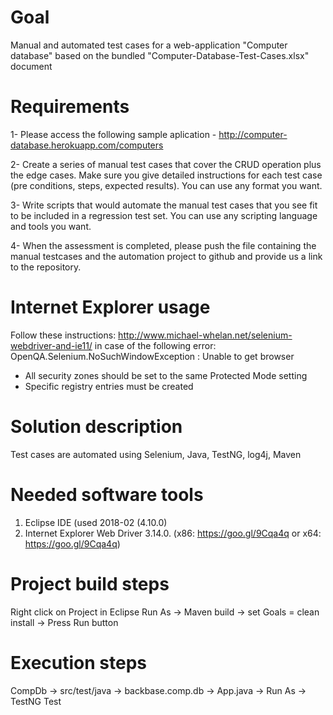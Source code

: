 # Goal
Manual and automated test cases for a web-application "Computer database" based on the bundled "Computer-Database-Test-Cases.xlsx" document

# Requirements
1- Please access the following sample aplication - http://computer-database.herokuapp.com/computers

2- Create a series of manual test cases that cover the CRUD operation plus the edge cases. Make sure you give detailed instructions for each test case (pre conditions, steps, expected results). You can use any format you want.

3- Write scripts that would automate the manual test cases that you see fit to be included in a regression test set. You can use any scripting language and tools you want.

4- When the assessment is completed, please push the file containing the manual testcases and the automation project to github and provide us a link to the repository.

# Internet Explorer usage
Follow these instructions: http://www.michael-whelan.net/selenium-webdriver-and-ie11/ in case of the following error: OpenQA.Selenium.NoSuchWindowException : Unable to get browser
- All security zones should be set to the same Protected Mode setting
- Specific registry entries must be created

# Solution description
Test cases are automated using Selenium, Java, TestNG, log4j, Maven

# Needed software tools
1. Eclipse IDE (used 2018-02 (4.10.0)
2. Internet Explorer Web Driver 3.14.0. (x86: https://goo.gl/9Cqa4q or x64: https://goo.gl/9Cqa4q)

# Project build steps
Right click on Project in Eclipse
Run As -> Maven build -> set Goals = clean install -> Press Run button

# Execution steps
CompDb -> src/test/java -> backbase.comp.db -> App.java -> Run As -> TestNG Test
